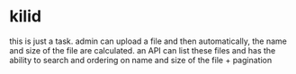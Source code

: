 # kilid
this is just a task.
admin can upload a file and then automatically, the name and size of the file are calculated.
an API can list these files and has the ability  to search and ordering  on name and size of the file + pagination
